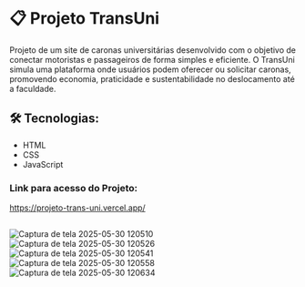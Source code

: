 # 📋 Projeto TransUni
Projeto de um site de caronas universitárias desenvolvido com o objetivo de conectar motoristas e passageiros de forma simples e eficiente. 
O TransUni simula uma plataforma onde usuários podem oferecer ou solicitar caronas, promovendo economia, praticidade e sustentabilidade no deslocamento até a faculdade.

## 🛠️ Tecnologias:
- HTML
- CSS
- JavaScript

### Link para acesso do Projeto:
https://projeto-trans-uni.vercel.app/
##

![Captura de tela 2025-05-30 120510](https://github.com/user-attachments/assets/58a8580a-f001-4c1f-82c4-f025299076a5)
![Captura de tela 2025-05-30 120526](https://github.com/user-attachments/assets/1fc004a7-4545-414c-a8af-43a4757d2116)
![Captura de tela 2025-05-30 120541](https://github.com/user-attachments/assets/23f816e6-53ed-4974-8c2c-616150367126)
![Captura de tela 2025-05-30 120558](https://github.com/user-attachments/assets/47c2c9ba-4e3b-4f1f-836f-131bfba6885c)
![Captura de tela 2025-05-30 120634](https://github.com/user-attachments/assets/d4ff565d-00eb-450b-b9ec-6e37597c0efc)
